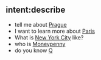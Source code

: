 ## intent:describe
- tell me about [Prague](location)
- I want to learn more about [Paris](location)
- What is [New York City](location) like?
- who is [Moneypenny](person)
- do you know [Q](person)